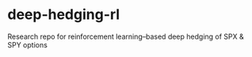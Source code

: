 # deep-hedging-rl
Research repo for reinforcement learning–based deep hedging of SPX &amp; SPY options
